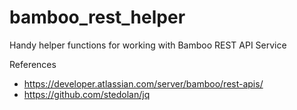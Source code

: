 # bamboo_rest_helper

Handy helper functions for working with Bamboo REST API Service

References

- https://developer.atlassian.com/server/bamboo/rest-apis/
- https://github.com/stedolan/jq
